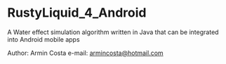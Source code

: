 # RustyLiquid_4_Android

A Water effect simulation algorithm written in Java that can be integrated into Android mobile apps 

Author: Armin Costa
e-mail: armincosta@hotmail.com



